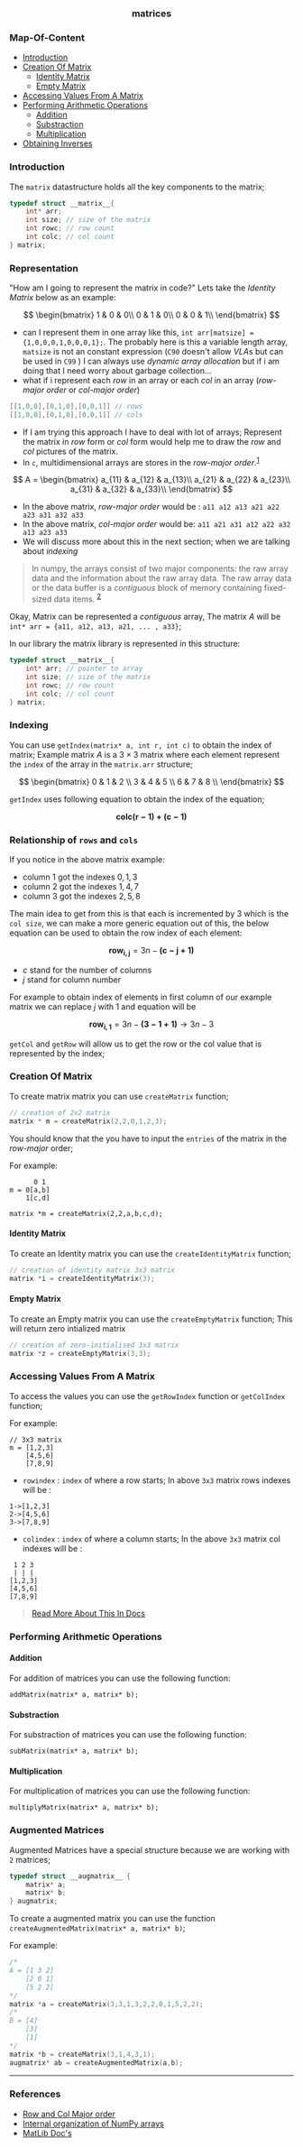 <h3 align="center">matrices</h3>

### Map-Of-Content

- [Introduction](#introduction)
- [Creation Of Matrix]()
    - [Identity Matrix]()
    - [Empty Matrix]()
- [Accessing Values From A Matrix]()
- [Performing Arithmetic Operations]()
    - [Addition]()
    - [Substraction]()
    - [Multiplication]()
- [Obtaining Inverses]()

### Introduction

The `matrix` datastructure holds all the key components to the matrix;

```c
typedef struct __matrix__{
	int* arr;
	int size; // size of the matrix
	int rowc; // row count
	int colc; // col count
} matrix;
```

### Representation

"How am I going to represent the matrix in code?" Lets take the *Identity Matrix* below as an example:

$$
\begin{bmatrix}
1 & 0 & 0\\
0 & 1 & 0\\
0 & 0 & 1\\
\end{bmatrix}
$$
- can I represent them in one array like this, `int arr[matsize] = {1,0,0,0,1,0,0,0,1};`.  The probably here is this a variable length array, `matsize` is not an constant expression (`C90` doesn't  allow *VLA*s but can be used in `C99` ) I can always use *dynamic array allocation* but if i am doing that I need worry about garbage collection...
- what if i represent each *row* in an array or each *col* in an array (*row-major order* or *col-major order*)
```c
[[1,0,0],[0,1,0],[0,0,1]] // rows
[[1,0,0],[0,1,0],[0,0,1]] // cols
```
-  If I am trying this approach I have to deal with lot of arrays;  Represent the matrix in *row* form or *col* form would help me to draw the *row* and *col* pictures of the matrix.
- In `c`, multidimensional arrays are stores in the *row-major order*.<sup>[1]</sup> 

$$
A = \begin{bmatrix}
a_{11} & a_{12} & a_{13}\\
a_{21} & a_{22} & a_{23}\\
a_{31} & a_{32} & a_{33}\\
\end{bmatrix}
$$

- In the above matrix, *row-major order* would be : `a11 a12 a13 a21 a22 a23 a31 a32 a33`
- In the above matrix, *col-major order*  would be:  `a11 a21 a31 a12 a22 a32 a13 a23 a33`
- We will discuss more about this in the next section; when we are talking about *indexing*

> In numpy, the arrays consist of two major components: the raw array data and the information about the raw array data. The raw array data or the data buffer is a *contiguous* block of memory containing fixed-sized data items. <sup>[2]</sup>

Okay, Matrix can be represented a *contiguous* array, The matrix $A$ will be `int* arr = {a11, a12, a13, a21, ... , a33}`;

In our library the matrix library is represented in this structure:
```c
typedef struct __matrix__{
	int* arr; // pointer to array 
	int size; // size of the matrix
	int rowc; // row count
	int colc; // col count
} matrix;
```

### Indexing 

You can use `getIndex(matrix* a, int r, int c)` to obtain the index of matrix; Example matrix $A$ is a $3 \times 3$ matrix where each element represent the `index` of the array in the `matrix.arr` structure; 

$$
\begin{bmatrix}
0 & 1 & 2 \\
3 & 4 & 5 \\
6 & 7 & 8 \\
\end{bmatrix}
$$

`getIndex` uses following equation to obtain the index of the equation;

$$
\mathbf{colc(r - 1) + (c - 1)}
$$

### Relationship of `rows` and `cols`

If you notice in the above matrix example: 
- column $1$ got the indexes $0,1,3$ 
- column $2$ got the indexes $1,4,7$ 
- column $3$ got the indexes $2,5,8$

The main idea to get from this is that each is incremented by $3$ which is the `col size`, we can make a more generic equation out of this, the below equation can be used to obtain the row index of each element: 

$$
\mathbf{row_{i,j}} = 3n - \mathbf{(c - j + 1)}
$$

- $c$ stand for the number of columns
- $j$ stand for column number

For example to obtain index of elements in first column of our example matrix we can replace $j$ with $1$ and equation will be

$$
\mathbf{row_{i,1}} = 3n - \mathbf{(3 - 1 + 1)} \to 3n - 3
$$

`getCol` and `getRow` will allow us to get the row or the col value that is represented by the index;

### Creation Of Matrix

To create matrix matrix you can use `createMatrix` function;

```c
// creation of 2x2 matrix
matrix * m = createMatrix(2,2,0,1,2,3);
```

You should know that the you have to input the `entries` of the matrix in the *row-major* order; 

For example: 
``` 
      0 1
m = 0[a,b]
    1[c,d]

matrix *m = createMatrix(2,2,a,b,c,d);
```

#### Identity Matrix

To create an Identity matrix you can use the `createIdentityMatrix` function;

```c
// creation of identity matrix 3x3 matrix
matrix *i = createIdentityMatrix(3);
```

#### Empty Matrix

To create an Empty matrix you can use the `createEmptyMatrix` function; This will return zero intialized matrix 

```c
// creation of zero-initialised 3x3 matrix
matrix *z = createEmptyMatrix(3,3);
```

### Accessing Values From A Matrix

To access the values you can use the `getRowIndex` function or `getColIndex` function;

For example: 
```
// 3x3 matrix
m = [1,2,3]
    [4,5,6]
    [7,8,9]
```

- `rowindex` : `index` of where a row starts; In above `3x3` matrix rows indexes will be :

```
1->[1,2,3]
2->[4,5,6]
3->[7,8,9]
```

- `colindex` : `index` of where a column starts; In the above `3x3` matrix col indexes will be :

```
 1 2 3
 | | |
[1,2,3]
[4,5,6]
[7,8,9]
```

> [Read More About This In Docs]()

### Performing Arithmetic Operations

#### Addition 

For addition of matrices you can use the following function:

```
addMatrix(matrix* a, matrix* b);
```

#### Substraction

For substraction of matrices you can use the following function:

```
subMatrix(matrix* a, matrix* b);
```

#### Multiplication

For multiplication of matrices you can use the following function:

```
multiplyMatrix(matrix* a, matrix* b);
```

### Augmented Matrices

Augmented Matrices have a special structure because we are working with `2` matrices;

```c
typedef struct __augmatrix__ {
    matrix* a;
    matrix* b;
} augmatrix;
```

To create a augmented matrix you can use the function `createAugmentedMatrix(matrix* a, matrix* b)`;

For example:
```c
/*
A = [1 3 2]
    [2 0 1]
    [5 2 2]
*/
matrix *a = createMatrix(3,3,1,3,2,2,0,1,5,2,2);
/*
B = [4]
    [3]
    [1]
*/
matrix *b = createMatrix(3,1,4,3,1);
augmatrix* ab = createAugmentedMatrix(a,b);
```


---

### References
- [Row and Col Major order](https://en.wikipedia.org/wiki/Row-_and_column-major_order)
- [Internal organization of NumPy arrays](https://numpy.org/devdocs/dev/internals.html)
- [MatLib Doc's](https://github.com/kana800/mathlib)

[1]:https://en.wikipedia.org/wiki/Row-_and_column-major_order
[2]:https://numpy.org/devdocs/dev/internals.html
